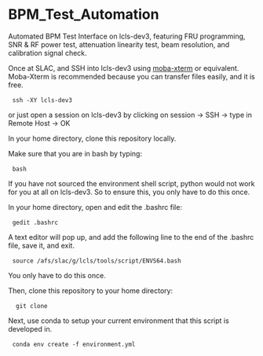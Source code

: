 # BPM_Test_Automation
Automated BPM Test Interface on lcls-dev3, featuring FRU programming, SNR &amp; RF power test, attenuation linearity test, beam resolution, and calibration signal check. 

Once at SLAC, and SSH into lcls-dev3 using [moba-xterm](https://mobaxterm.mobatek.net/) or equivalent. Moba-Xterm is recommended because you can transfer files easily, and it is free. 

<pre> <code>ssh -XY lcls-dev3</code> </pre>

or just open a session on lcls-dev3 by clicking on
session -> SSH -> type in Remote Host -> OK

In your home directory, clone this repository locally. 

Make sure that you are in bash by typing: 

<pre> <code>bash </code> </pre>

If you have not sourced the environment shell script, python would not work for you at all on lcls-dev3.  So to ensure this, you only have to do this once. 

In your home directory, open and edit the .bashrc file: 

<pre> <code>gedit .bashrc </code> </pre>

A text editor will pop up, and add the following line to the end of the .bashrc file, save it, and exit. 

<pre> <code>source /afs/slac/g/lcls/tools/script/ENVS64.bash </code> </pre>

You only have to do this once. 

Then, clone this repository to your home directory: 

<pre> <code> git clone  </code> </pre>

Next, use conda to setup your current environment that this script is developed in. 

<pre> <code>conda env create -f environment.yml</code> </pre>



